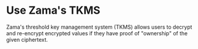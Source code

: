 # Use Zama's TKMS

Zama's threshold key management system (TKMS) allows users to decrypt and re-encrypt encrypted values if they have proof of "ownership" of the given ciphertext.
